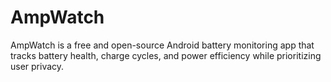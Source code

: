 # AmpWatch
AmpWatch is a free and open-source Android battery monitoring app that tracks battery health, charge cycles, and power efficiency while prioritizing user privacy.
